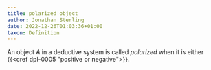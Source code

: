 ```yaml
---
title: polarized object
author: Jonathan Sterling
date: 2022-12-26T01:03:36+01:00
taxon: Definition
---
```


An object $A$ in a deductive system is called *polarized* when it is either {{<cref dpl-0005 "positive or negative">}}.
